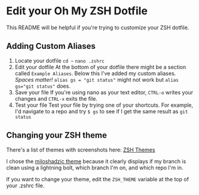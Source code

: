 # Edit your Oh My ZSH Dotfile

This README will be helpful if you're trying to customize your ZSH dotfile.

## Adding Custom Aliases

1. Locate your dotfile
`cd ~`
`nano .zshrc`
2. Edit your dotfile
At the bottom of your dotfile there might be a section called `Example Aliases`. Below this I've added my custom aliases.
*Spaces matter!* `alias gs = "git status"` might not work but `alias gs="git status"` does.
3. Save your file
If you're using nano as your text editor, `CTRL-o` writes your changes and `CTRL-x` exits the file.
4. Test your file
Test your file by trying one of your shortcuts.
For example, I'd navigate to a repo and try `$ gs` to see if I get the same result as `git status`

## Changing your ZSH theme

There's a list of themes with screenshots here: [ZSH Themes](https://github.com/robbyrussell/oh-my-zsh/wiki/themes)

I chose the [miloshadzic theme](https://github.com/robbyrussell/oh-my-zsh/wiki/themes#miloshadzic) because it clearly displays if my branch is clean using a lightning bolt, which branch I'm on, and which repo I'm in.

If you want to change your theme, edit the `ZSH_THEME` variable at the top of your .zshrc file.
